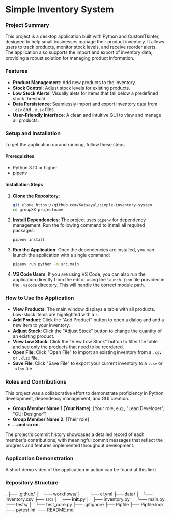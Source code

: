 # Simple Inventory System

### Project Summary

This project is a desktop application built with Python and CustomTkinter, designed to help small businesses manage their product inventory. It allows users to track products, monitor stock levels, and receive reorder alerts. The application also supports the import and export of inventory data, providing a robust solution for managing product information.

### Features

  * **Product Management**: Add new products to the inventory.
  * **Stock Control**: Adjust stock levels for existing products.
  * **Low Stock Alerts**: Visually alets for items that fall below a predefined stock threshold.
  * **Data Persistence**: Seamlessly import and export inventory data from `.csv` and `.xlsx` files.
  * **User-Friendly Interface**: A clean and intuitive GUI to view and manage all products.

### Setup and Installation

To get the application up and running, follow these steps.

#### Prerequisites

  * Python 3.10 or higher
  * pipenv

#### Installation Steps

1.  **Clone the Repository**:

    ```bash
    git clone https://github.com/Katsayal/simple-inventory-system
    cd groupXX-projectname
    ```


2.  **Install Dependencies**:
    The project uses `pipenv` for dependency management. Run the following command to install all required packages:

    ```bash
    pipenv install
    ```

3.  **Run the Application**:
    Once the dependencies are installed, you can launch the application with a single command:

    ```bash
    pipenv run python -m src.main
    ```

4.  **VS Code Users**: If you are using VS Code, you can also run the application directly from the editor using the `launch.json` file provided in the `.vscode` directory. This will handle the correct module path.

### How to Use the Application

  * **View Products**: The main window displays a table with all products. Low-stock items are highlighted with a `⚠️`.
  * **Add Product**: Click the "Add Product" button to open a dialog and add a new item to your inventory.
  * **Adjust Stock**: Click the "Adjust Stock" button to change the quantity of an existing product.
  * **View Low Stock**: Click the "View Low Stock" button to filter the table and see only the products that need to be reordered.
  * **Open File**: Click "Open File" to import an existing inventory from a `.csv` or `.xlsx` file.
  * **Save File**: Click "Save File" to export your current inventory to a `.csv` or `.xlsx` file.

### Roles and Contributions

This project was a collaborative effort to demonstrate proficiency in Python development, dependency management, and GUI creation.

  * **Group Member Name 1 (Your Name)**: [Your role, e.g., "Lead Developer", "GUI Designer"]
  * **Group Member Name 2**: [Their role]
  * **...and so on.**

The project's commit history showcases a detailed record of each member's contributions, with meaningful commit messages that reflect the progress and features implemented throughout development.

### Application Demonstration

A short demo video of the application in action can be found at this link:


### Repository Structure
.
├── .github/
│   └── workflows/
│       └── ci.yml
├── data/
│   └── inventory.csv
├── src/
│   ├── __init__.py
│   ├── inventory.py
│   └── main.py
├── tests/
│   └── test_core.py
├── .gitignore
├── Pipfile
├── Pipfile.lock
├── pytest.ini
└── README.md
